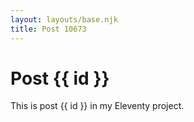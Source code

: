 ```yaml
---
layout: layouts/base.njk
title: Post 10673
---
```


# Post {{ id }}

This is post {{ id }} in my Eleventy project.
